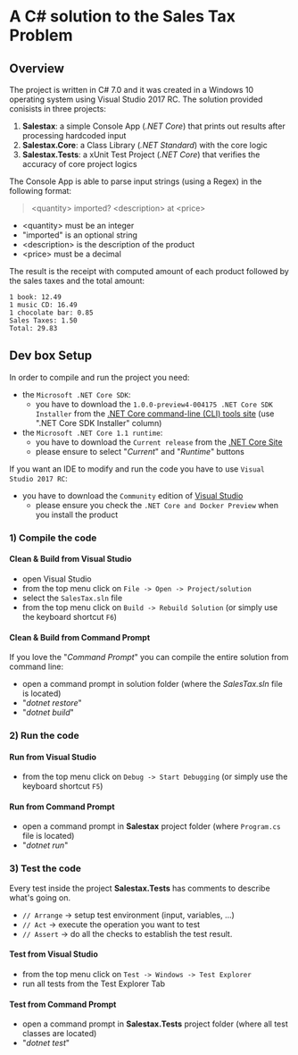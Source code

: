 # A C# solution to the Sales Tax Problem

## Overview
The project is written in C# 7.0 and it was created in a Windows 10 operating system using Visual Studio 2017 RC. 
The solution provided conisists in three projects:

1. **Salestax**: a simple Console App (*.NET Core*) that prints out results after processing hardcoded input
2. **Salestax.Core**: a Class Library (*.NET Standard*) with the core logic
3. **Salestax.Tests**: a xUnit Test Project (*.NET Core*) that verifies the accuracy of core project logics

The Console App is able to parse input strings (using a Regex) in the following format:
> \<quantity\> imported? \<description\> at \<price\>

- \<quantity\> must be an integer
- "imported" is an optional string
- \<description\> is the description of the product
- \<price\> must be a decimal

The result is the receipt with computed amount of each product followed by the sales taxes and the total amount:
```
1 book: 12.49
1 music CD: 16.49
1 chocolate bar: 0.85
Sales Taxes: 1.50
Total: 29.83
```

## Dev box Setup
In order to compile and run the project you need:
- the `Microsoft .NET Core SDK`:
    - you have to download the `1.0.0-preview4-004175 .NET Core SDK Installer` from the [.NET Core command-line (CLI) tools site](https://github.com/dotnet/cli#installers-and-binaries) (use ".NET Core SDK Installer" column)
- the `Microsoft .NET Core 1.1 runtime`:
    - you have to download the `Current release` from the [.NET Core Site](https://www.microsoft.com/net/download/core)
    - please ensure to select "*Current*" and "*Runtime*" buttons

If you want an IDE to modify and run the code you have to use `Visual Studio 2017 RC`:
- you have to download the `Community` edition of [Visual Studio](https://www.visualstudio.com/vs/visual-studio-2017-rc/)
    - please ensure you check the `.NET Core and Docker Preview` when you install the product

### 1) Compile the code
#### Clean & Build from Visual Studio
- open Visual Studio
- from the top menu click on `File -> Open -> Project/solution`
- select the `SalesTax.sln` file
- from the top menu click on `Build -> Rebuild Solution` (or simply use the keyboard shortcut `F6`)

#### Clean & Build from Command Prompt
If you love the "*Command Prompt*" you can compile the entire solution from command line:
- open a command prompt in solution folder (where the *SalesTax.sln* file is located)
- "*dotnet restore*"
- "*dotnet build*"

### 2) Run the code
#### Run from Visual Studio
- from the top menu click on `Debug -> Start Debugging` (or simply use the keyboard shortcut `F5`)

#### Run from Command Prompt
- open a command prompt in **Salestax** project folder (where `Program.cs` file is located)
- "*dotnet run*"

### 3) Test the code
Every test inside the project **Salestax.Tests** has comments to describe what's going on.
* `// Arrange` -> setup test environment (input, variables, ...)
* `// Act` -> execute the operation you want to test
* `// Assert` -> do all the checks to establish the test result.

#### Test from Visual Studio
- from the top menu click on `Test -> Windows -> Test Explorer`
- run all tests from the Test Explorer Tab

#### Test from Command Prompt
- open a command prompt in **Salestax.Tests** project folder (where all test classes are located)
- "*dotnet test*"